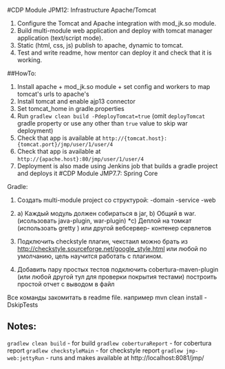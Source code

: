 #CDP Module JPM12: Infrastructure Apache/Tomcat
1. Configure the Tomcat and Apache integration with mod_jk.so module.
2. Build multi-module web application and deploy with tomcat manager application (text/script mode).
3. Static (html, css, js) publish to apache, dynamic to tomcat.
4. Test and write readme, how mentor can deploy it and check that it is working.

##HowTo:

1. Install apache + mod_jk.so module + set config and workers to map tomcat's urls to apache's
2. Install tomcat and enable ajp13 connector
3. Set tomcat_home in gradle.properties
4. Run `gradlew clean build -PdeployTomcat=true` (omit `deployTomcat` gradle property or use any other than `true` value to skip war deployment)
5. Check that app is available at `http://{tomcat.host}:{tomcat.port}/jmp/user/1/user/4`
6. Check that app is available at `http://{apache.host}:80/jmp/user/1/user/4`
7. Deployment is also made using Jenkins job that builds a gradle project and deploys it
#CDP Module JMP7.7: Spring Core  

Gradle:
1) Создать multi-module project со структурой:
-domain
-service
-web


2) a) Каждый модуль должен собираться в jar,
b) Общий в war. (исользовать java-plugin, war-plugin)
*c) Деплой на томкат (использоать gretty ) или другой вебсервер- контенер сервлетов

3) Подключить checkstyle плагин, чекстаил можно брать из http://checkstyle.sourceforge.net/google_style.html или любой по умолчанию, цель научится работать с плагином.


4) Добавить пару простых тестов подключить cobertura-maven-plugin (или любой другой тул для проверки покрытия тестами)
построить простой отчет с выводом в файл

Все команды закомитать в readme file. например mvn clean install -DskipTests
## Notes:
`gradlew clean build` - for build
`gradlew coberturaReport` - for cobertura report
`gradlew checkstyleMain` - for checkstyle report
`gradlew jmp-web:jettyRun` - runs and makes available at http://localhost:8081/jmp/